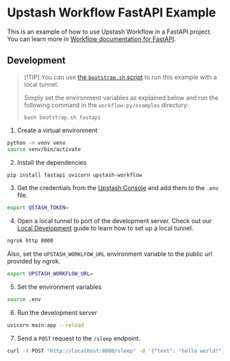 # Upstash Workflow FastAPI Example

This is an example of how to use Upstash Workflow in a FastAPI project. You can learn more in [Workflow documentation for FastAPI](https://upstash.com/docs/workflow/quickstarts/fastapi).

## Development

> \[!TIP]
> You can use [the `bootstrap.sh` script](https://github.com/upstash/workflow-py/tree/master/examples) to run this example with a local tunnel.
>
> Simply set the environment variables as explained below and run the following command in the `workflow-py/examples` directory:
>
> ```
> bash bootstrap.sh fastapi
> ```

1. Create a virtual environment

```sh
python -m venv venv
source venv/bin/activate
```

2. Install the dependencies

```bash
pip install fastapi uvicorn upstash-workflow
```

3. Get the credentials from the [Upstash Console](https://console.upstash.com/qstash) and add them to the `.env` file.

```bash
export QSTASH_TOKEN=
```

4. Open a local tunnel to port of the development server. Check out our [Local Development](https://upstash.com/docs/workflow/howto/local-development) guide to learn how to set up a local tunnel.

```bash
ngrok http 8000
```

Also, set the `UPSTASH_WORKLFOW_URL` environment variable to the public url provided by ngrok.

```bash
export UPSTASH_WORKFLOW_URL=
```

5. Set the environment variables

```bash
source .env
```

6. Run the development server

```bash
uvicorn main:app --reload
```

7. Send a `POST` request to the `/sleep` endpoint.

```bash
curl -X POST "http://localhost:8000/sleep" -d '{"text": "hello world!"}'
```
